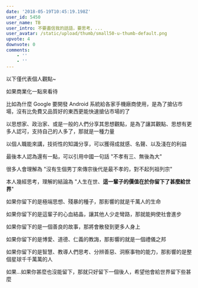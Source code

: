 ```yaml
---
date: '2018-05-19T10:45:19.198Z'
user_id: 5450
user_name: TB
user_intro: 不要盡信我的話語，要思考，...
user_avatar: /static/upload/thumb/small50-u-thumb-default.png
upvote: 4
downvote: 0
comments:
    - ''
    - ''
---
```


以下僅代表個人觀點~

如果商業化一點來看待

比如為什麼 Google 要開發 Android 系統給各家手機廠商使用，是為了搶佔市場，沒有比免費又品質好的東西更能快速搶佔市場的了

以思想家、政治家、或是一般的人們分享其思想觀點，是為了讓其觀點、思想有更多人認可，支持自己的人多了，那就是一種力量

以個人職能來講，技術性的知識分享，可以獲得成就感、名聲、以及淺在的利益

最後本人認為還有一點，可以引用中國一句話 "不孝有三、無後為大"

很多人會理解為 "沒有生個男丁來傳宗後代是最不孝的，對不起列祖列宗"

本人幾經思考，理解的結論為 "人生在世、**這一輩子的價值在於你留下了甚麼給世界**"

如果你留下的是極端思想、殘暴的種子，那影響的就是千萬人的生命

如果你留下的是這輩子的心血結晶，讓其他人少走彎路，那就能夠使社會進步

如果你留下的是一個善良的故事，那將會散發到更多人身上

如果你留下的是博愛、道德、仁義的教誨，那影響的就是一個禮儀之邦

如果你留下的是智慧、教導人們思考、分辨善惡、洞察事物的能力，那影響的是整個星球千千萬萬的人

如果...如果你甚麼也沒能留下，那就只好留下一個後人，希望他會給世界留下些甚麼
